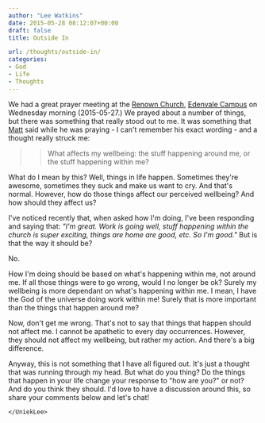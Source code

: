 ```yaml
---
author: "Lee Watkins"
date: 2015-05-28 08:12:07+00:00
draft: false
title: Outside In

url: /thoughts/outside-in/
categories:
- God
- Life
- Thoughts
---
```


We had a great prayer meeting at the [Renown Church](http://renownchurch.com), [Edenvale Campus](http://renownchurch.com/campuses/edenvale/) on Wednesday morning (2015-05-27.) We prayed about a number of things, but there was something that really stood out to me.<!--more--> It was something that [Matt](http://twitter.com/mattlewis516) said while he was praying - I can't remember his exact wording - and a thought really struck me:





<blockquote>

>
> What affects my wellbeing: the stuff happening around me, or the stuff happening within me?
>
>
</blockquote>





What do I mean by this? Well, things in life happen. Sometimes they're awesome, sometimes they suck and make us want to cry. And that's normal. However, how do those things affect our perceived wellbeing? And how should they affect us?





I've noticed recently that, when asked how I'm doing, I've been responding and saying that: _"I'm great. Work is going well, stuff happening within the church is super exciting, things are home are good, etc. So I'm good."_ But is that the way it should be?





No.





How I'm doing should be based on what's happening within me, not around me. If all those things were to go wrong, would I no longer be ok? Surely my wellbeing is more dependant on what's happening within me. I mean, I have the God of the universe doing work within me! Surely that is more important than the things that happen around me?





Now, don't get me wrong. That's not to say that things that happen should not affect me. I cannot be apathetic to every day occurrences. However, they should not affect my wellbeing, but rather my action. And there's a big difference.





Anyway, this is not something that I have all figured out. It's just a thought that was running through my head. But what do you thing? Do the things that happen in your life change your response to "how are you?" or not? And do you think they should. I'd love to have a discussion around this, so share your comments below and let's chat!





`</UniekLee>`
